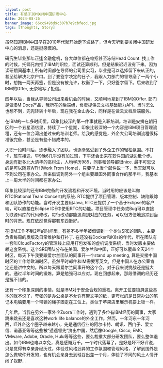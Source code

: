 ```yaml
---
layout: post
title: 有感于IBM关闭中国研发中心
date: 2024-08-26
banner_image: 66cc949bd9c307b7e9cbfecd.jpg
tags: [Thoughts, Story]
---
```


虽然知道IBM中国早在2010年代就开始走下坡路了，但今天听到要关闭中国研发中心的消息，还是挺感慨的。

<!--more-->

研究生毕业那年正逢金融危机，各大单位都在缩招甚至冻结Head Count. 找工作的时候，托师兄内推了IBM的职位，面试还算顺利，但是结果迟迟没有下来。因为读研期间基本上所有时间都在导师的公司里实习，毕业是可以选择留下来转正的，甚至给解决北京户口。到了要签字决定的日子，我跟人力部门的领导磨了一两个小时，想拖一两天再签，但是没有被允许，权衡了一下，只好签字留下。后来收到了IBM的Offer, 无奈地写了拒信。

四年以后，当我从导师公司出来看机会的时候，又顺利地拿到了IBM的Offer. 部门是做IBM Docs产品，我所在的后端组，负责提供云文档基础能力API。当时怎么也想不到，兜兜转转十年后，现在我在金山办公，同样是在做云文档后端服务。

在IBM的一年多时间里，印象比较深的第一件事就是入职培训。培训是安排在朝阳区的一个五星酒店里，持续了一个星期，印象比较深的一个内容是IBM项目管理流程，还有一位台湾出差过来的培训老师。给我的感觉是，外企大公司培训流程很标准很完备，甚至是有些不惜成本的。

入职一段时间后，逐步融入了团队，也逐渐感受到了外企工作的轻松氛围。不打卡，班车接送，早9晚6几乎没有加过班，下午还会出来在软件园的湖边散个步。身边有挺多北大清华的高材生，人均学历985，同事和领导都很nice. 最不可思议的是可以随意WFH(Work From Home)，只要早上发个邮件说一下，当天就可以不到公司在家办公。后来借调到另外一个组主要跟国外同事合作的那半年，我基本上一周大半的时间都在家办公。

印象比较深的还有IBM完备的开发流程和开发环境。当时用的应该是叫做RTC(Rational Team Concert)的系统. RTC提供了项目管理、版本控制、缺陷跟踪和团队协作的功能。当时开发主要用Java, RTC还提供了一个基于Eclipse的客户端，可以直接在Eclipse IDE中使用RTC的功能。项目管理中任务或Bug可以直接关联源码库的代码修改，每行改动都能追溯到对应的任务，可以很方便地追踪到当时的背景。现在依然觉得那套东西挺好。

在IBM工作不到2年的时间里，有差不多半年被借调到一个类似SRE的团队，主要负责每周的发版及日常维护和打补丁. 在还没有Docker和K8s的年代，所在团队有一套叫CloudFactory的管理线上应用打包发布的虚机调度系统，当时发版主要依赖这套系统。这个SRE团队分布在美国、爱尔兰和中国，正好可以覆盖全天24个时区，每天下午我要跟爱尔兰团队的同事开一个stand up meeting, 算是交接中国时区的工作给欧洲时区。虽然平时邮件和IM需要写英文，但是中国人在办公室肯定还是讲中文的，所以每天跟爱尔兰同事开的这个会，对于我来说挑战还是挺大的。通过半年时间的锻炼，算是勉强可以应对。现在回想起来，那段借调的经历还是挺不错的。

还有一个印象深刻的事情，就是IBM对于安全合规的重视。离开工位要锁屏这些基本的就不说了，夸张的是办公桌是不允许有带文字的纸，更夸张的是日常办公的笔记本电脑要用一个带锁的绳子固定在工位上，类似于苹果店里展示机要上锁一样。

几年后，当我在另外一家外企Zuora工作时，遇到了多位有IBM经历的同事，大家跳来跳去还是喜欢这种work life balance的外企工作。然而，十年河东十年河西，IT外企这个圈子越来越小，先是通信行业的阿尔卡特、朗讯、西门子、爱立信、诺基亚等等这些被“遥遥领先”挤出中国，然后像Google, Cisco, EMC, VMware, Adobe, Oracle, Hulu等等这些，要么裁撤大部分研发团队，要么整体退出。如今IBM也难以幸免，真是感慨万千。一个时代落幕了，是好是坏不好评说，只是觉得有幸亲身经历过，体验过风格迥异的工作氛围和管理风格，了解到国外是怎么做软件开发的，也有机会亲身去到硅谷出差一个月，体验了不同的风土人情开阔了视野...
